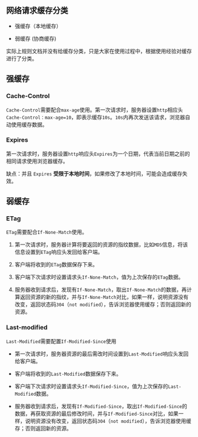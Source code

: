 ## 网络请求缓存分类

- 强缓存（本地缓存）

- 弱缓存 (协商缓存)

实际上规则文档并没有给缓存分类，只是大家在使用过程中，根据使用经验对缓存进行了分类。

## 强缓存

### Cache-Control

`Cache-Control`需要配合`max-age`使用。第一次请求时，服务器设置`http`相应头`Cache-Control：max-age=10`，即表示缓存`10s`。`10s`内再次发送该请求，浏览器自动使用缓存数据。

### Expires

第一次请求时，服务器设置`http`响应头`Expires`为一个日期，代表当前日期之前的相同请求使用浏览器缓存。

缺点：并且 `Expires` **受限于本地时间**，如果修改了本地时间，可能会造成缓存失效。

## 弱缓存

### ETag

`ETag`需要配合`If-None-Match`使用。

1. 第一次请求时，服务器计算将要返回的资源的指纹数据，比如`MD5`信息，将该信息设置到`ETag`响应头发回给客户端。

2. 客户端将收到的`ETag`数据保存下来。

3. 客户端下次请求时设置请求头`If-None-Match`，值为上次保存的`ETag`数据。

4. 服务器收到请求后，发现有`If-None-Match`，取出`If-None-Match`的数据，再计算返回资源的新的指纹，并与`If-None-Match`对比，如果一样，说明资源没有改变，返回状态码`304`（`not modified`），告诉浏览器使用缓存；否则返回新的资源。

### Last-modified

`Last-Modified`需要配置`If-Modified-Since`使用

- 第一次请求时，服务器资源的最后需改时间设置到`Last-Modified`响应头发回给客户端。

- 客户端将收到的`Last-Modified`数据保存下来。

- 客户端下次请求时设置请求头`If-Modified-Since`，值为上次保存的`Last-Modified`数据。

- 服务器收到请求后，发现有`If-Modified-Since`，取出`If-Modified-Since`的数据，再获取资源的最后修改时间，并与`If-Modified-Since`对比，如果一样，说明资源没有改变，返回状态码`304`（`not modified`），告诉浏览器使用缓存；否则返回新的资源。
